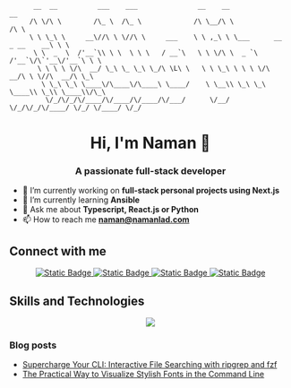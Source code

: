 ```
      __  __          ___    ___               __    __                           __
     /\ \/\ \        /\_ \  /\_ \             /\ \__/\ \                         /\ \
     \ \ \_\ \     __\//\ \ \//\ \     ___    \ \ ,_\ \ \___      __   _ __    __\ \ \
      \ \  _  \  /'__`\\ \ \  \ \ \   / __`\   \ \ \/\ \  _ `\  /'__`\/\`'__\/'__`\ \ \
       \ \ \ \ \/\  __/ \_\ \_ \_\ \_/\ \L\ \   \ \ \_\ \ \ \ \/\  __/\ \ \//\  __/\ \_\
        \ \_\ \_\ \____\/\____\/\____\ \____/    \ \__\\ \_\ \_\ \____\\ \_\\ \____\\/\_\
         \/_/\/_/\/____/\/____/\/____/\/___/      \/__/ \/_/\/_/\/____/ \/_/ \/____/ \/_/
```


<h1 align="center">Hi, I'm Naman 👋</h1>
<h3 align="center">A passionate full-stack developer</h3>

- 🔭 I’m currently working on **full-stack personal projects using Next.js**
- 🌱 I’m currently learning **Ansible**
- 💬 Ask me about **Typescript, React.js or Python**
- 📫 How to reach me **naman@namanlad.com**

## Connect with me
<div display='flex' align='center' gap='14px'>
  <a href="https://linkedin.com/in/naman-lad" target="_blank">
    <img alt="Static Badge" src="https://img.shields.io/badge/Linkedin-0077B5?style=for-the-badge&logo=linkedin&link=linkedin.com%2Fin%2Fnaman-lad">
  </a>

  <a href="https://hashnode.com/@NamanLad" target="_blank">
    <img alt="Static Badge" src="https://img.shields.io/badge/Hashnode-2862FF?style=for-the-badge&logo=hashnode&link=linkedin.com%2Fin%2Fnaman-lad">
  </a>

  <a href="https://namanlad.com" target="_blank">
    <img alt="Static Badge" src="https://img.shields.io/badge/Portfolio-202020?style=for-the-badge&logo=next.js&link=linkedin.com%2Fin%2Fnaman-lad">
  </a>

  <a href="https://blog.namanlad.com" target="_blank">
    <img alt="Static Badge" src="https://img.shields.io/badge/Blog-8e00cc?style=for-the-badge&logo=blogger&logoColor=white&link=linkedin.com%2Fin%2Fnaman-lad">
  </a>
</div>

## Skills and Technologies
<p align="center">
  <a href="https://skillicons.dev">
    <img src="https://skillicons.dev/icons?i=js,ts,react,nextjs,html,css,git,docker,express,mongodb,nodejs,neovim,redux,c,cpp,java,python,androidstudio,terraform,aws,bash" />
  </a>
</p>


### Blog posts
<!-- BLOG-POST-LIST:START -->
- [Supercharge Your CLI: Interactive File Searching with ripgrep and fzf](https://blog.namanlad.com/supercharge-your-cli-interactive-file-searching-with-ripgrep-and-fzf)
- [The Practical Way to Visualize Stylish Fonts in the Command Line](https://blog.namanlad.com/the-practical-way-to-visualize-stylish-fonts-in-the-command-line)
<!-- BLOG-POST-LIST:END -->

